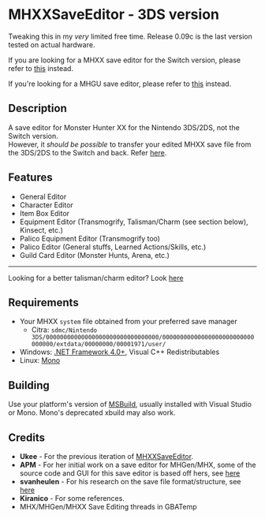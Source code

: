 # MHXXSaveEditor - 3DS version

Tweaking this in my _very_ limited free time. Release 0.09c is the last version tested on actual hardware.

If you are looking for a MHXX save editor for the Switch version, please refer to [this](https://github.com/Dawnshifter/MHXXSwitchSaveEditor) instead.  

If you're looking for a MHGU save editor, please refer to [this](https://gbatemp.net/threads/mhgu-save-editor.515460/) instead. 

## Description

A save editor for Monster Hunter XX for the Nintendo 3DS/2DS, not the Switch version.  
However, it *should be possible* to transfer your edited MHXX save file from the 3DS/2DS to the Switch and back. Refer [here](https://www.reddit.com/r/MonsterHunter/comments/6vtal5/mhxx_how_to_transfer_your_3ds_save_to_switchwith/).

## Features

- General Editor
- Character Editor
- Item Box Editor
- Equipment Editor (Transmogrify, Talisman/Charm (see section below), Kinsect, etc.)
- Palico Equipment Editor (Transmogrify too)
- Palico Editor (General stuffs, Learned Actions/Skills, etc.)
- Guild Card Editor (Monster Hunts, Arena, etc.)

---

Looking for a better talisman/charm editor? Look [here](https://gbatemp.net/threads/release-mh-talisman-editor-for-mhxx-mhx-mhgen-mh4g-mh4u.411182)

## Requirements

- Your MHXX `system` file obtained from your preferred save manager
  - Citra: ```sdmc/Nintendo 3DS/00000000000000000000000000000000/00000000000000000000000000000000/extdata/00000000/00001971/user/```
- Windows: [.NET Framework 4.0+](http://www.microsoft.com/en-us/download/details.aspx?id=17851), Visual C++ Redistributables
- Linux: [Mono](https://www.mono-project.com/)

## Building
Use your platform's version of [MSBuild](https://github.com/Microsoft/msbuild), usually installed with Visual Studio or Mono. Mono's deprecated xbuild may also work.

## Credits
- **Ukee** - For the previous iteration of [MHXXSaveEditor](https://github.com/mineminemine/MHXXSaveEditor).
- **APM** - For her initial work on a save editor for MHGen/MHX, some of the source code and GUI for this save editor is based off hers, see [here](https://github.com/ezapm/APMMHXSaveEditor)  
- **svanheulen** - For his research on the save file format/structure, see [here](https://github.com/svanheulen/mhff/wiki)
- **Kiranico** - For some references.
- MHX/MHGen/MHXX Save Editing threads in GBATemp
